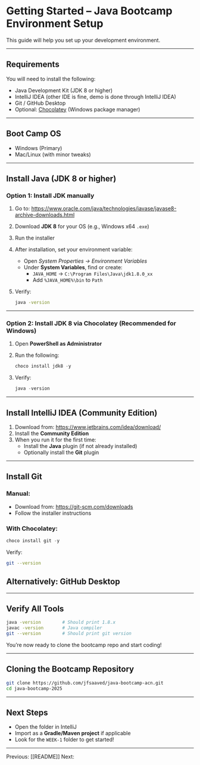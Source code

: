 # Getting Started – Java Bootcamp Environment Setup

This guide will help you set up your development environment.

---
## Requirements

You will need to install the following:
- Java Development Kit (JDK 8 or higher)
- IntelliJ IDEA (other IDE is fine, demo is done through IntelliJ IDEA)
- Git / GitHub Desktop
- Optional: [Chocolatey](https://chocolatey.org/install) (Windows package manager)

---
## Boot Camp OS

- Windows (Primary)
- Mac/Linux (with minor tweaks)

---
## Install Java (JDK 8 or higher)

### Option 1: Install JDK **manually**

1. Go to: https://www.oracle.com/java/technologies/javase/javase8-archive-downloads.html
2. Download **JDK 8** for your OS (e.g., Windows x64 `.exe`)
3. Run the installer
4. After installation, set your environment variable:
   - Open *System Properties → Environment Variables*
   - Under **System Variables**, find or create:
     - `JAVA_HOME` → `C:\Program Files\Java\jdk1.8.0_xx`
     - Add `%JAVA_HOME%\bin` to `Path`

5. Verify:
   ```bash
   java -version
   ```

---
### Option 2: Install JDK 8 via **Chocolatey** (Recommended for Windows)

1. Open **PowerShell as Administrator**
2. Run the following:
   ```powershell
   choco install jdk8 -y
   ```

3. Verify:
   ```powershell
   java -version
   ```

---
## Install IntelliJ IDEA (Community Edition)

1. Download from: https://www.jetbrains.com/idea/download/
2. Install the **Community Edition**
3. When you run it for the first time:
   - Install the **Java** plugin (if not already installed)
   - Optionally install the **Git** plugin

---
## Install Git

### Manual:
- Download from: https://git-scm.com/downloads
- Follow the installer instructions
### With Chocolatey:
```powershell
choco install git -y
```

Verify:
```bash
git --version
```

## Alternatively: GitHub Desktop


---

## Verify All Tools

```bash
java -version        # Should print 1.8.x
javac -version       # Java compiler
git --version        # Should print git version
```

You’re now ready to clone the bootcamp repo and start coding!

---
## Cloning the Bootcamp Repository

```bash
git clone https://github.com/jfsaaved/java-bootcamp-acn.git
cd java-bootcamp-2025
```

---
## Next Steps

- Open the folder in IntelliJ
- Import as a **Gradle/Maven project** if applicable
- Look for the `WEEK-1` folder to get started!

---

Previous: [[README]] Next: